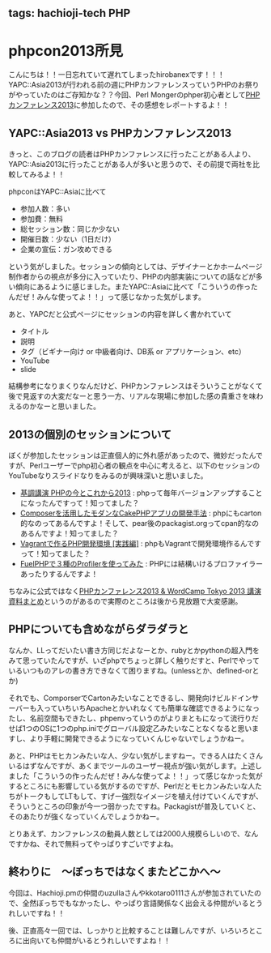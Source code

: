 tags: hachioji-tech PHP
---
# phpcon2013所見

こんにちは！！一日忘れていて遅れてしまったhirobanexです！！！YAPC::Asia2013が行われる前の週にPHPカンファレンスっていうPHPのお祭りがやっていたのはご存知かな？？今回、Perl Mongerのphper初心者として[PHPカンファレンス2013](http://phpcon.php.gr.jp/w/2013/)に参加したので、その感想をレポートするよ！！


## YAPC::Asia2013 vs PHPカンファレンス2013
きっと、このブログの読者はPHPカンファレンスに行ったことがある人より、YAPC::Asia2013に行ったことがある人が多いと思うので、その前提で両社を比較してみるよ！！

phpconはYAPC::Asiaに比べて

- 参加人数：多い
- 参加費：無料
- 総セッション数：同じか少ない
- 開催日数：少ない（1日だけ）
- 企業の宣伝：ガン攻めできる

という気がしました。セッションの傾向としては、デザイナーとかホームページ制作者からの視点が多分に入っていたり、PHPの内部実装についての話などが多い傾向にあるように感じました。またYAPC::Asiaに比べて「こういうの作ったんだぜ！みんな使ってよ！！」って感じなかった気がします。

あと、YAPCだと公式ページにセッションの内容を詳しく書かれていて

- タイトル
- 説明
- タグ（ビギナー向け or 中級者向け、DB系 or アプリケーション、etc）
- YouTube
- slide

結構参考になりまくりなんだけど、PHPカンファレンスはそういうことがなくて後で見返すの大変だなーと思う一方、リアルな現場に参加した感の貴重さを味わえるのかなーと思いました。

## 2013の個別のセッションについて
ぼくが参加したセッションは正直個人的に外れ感があったので、微妙だったんですが、Perlユーザーでphp初心者の観点を中心に考えると、以下のセッションのYouTubeなりスライドなりをみるのが興味深いと思いました。

- [基調講演 PHPの今とこれから2013](http://www.slideshare.net/hirokawa/php-con2013ub) : phpって毎年バージョンアップすることになったんですって！知ってました？
- [Composerを活用したモダンなCakePHPアプリの開発手法](https://speakerdeck.com/yandod/cakephpdemoshi-eru-composerwohuo-yong-sitamodannakai-fa-shou-fa) : phpにもcarton的なのってあるんですよ！そして、pear後のpackagist.orgってcpan的なのあるんですよ！知ってました？
- [Vagrantで作るPHP開発環境 [実践編]](http://www.slideshare.net/shin1x1/vagrant-php) : phpもVagrantで開発環境作るんですって！知ってました？
- [FuelPHPで３種のProfilerを使ってみた](http://www.slideshare.net/MiuraKatsu/ss-26186401) : PHPには結構いけるプロファイラーあったりするんですよ！

ちなみに公式ではなく[PHPカンファレンス2013 & WordCamp Tokyo 2013 講演資料まとめ](http://unsolublesugar.com/20130915/005329/)というのがあるので実際のところは後から見放題で大変感謝。


## PHPについても含めながらダラダラと
なんか、LLってだいたい書き方同じだよなーとか、rubyとかpythonの超入門をみて思っていたんですが、いざphpでちょっと詳しく触りだすと、Perlでやっているいつものアレの書き方できなくて困りますね。(unlessとか、defined-orとか)

それでも、ComporserでCartonみたいなことできるし、開発向けビルドインサーバーも入っていちいちApacheとかいれなくても簡単な確認できるようになったし、名前空間もできたし、phpenvっていうのがよりまともになって流行りだせば1つのOSに1つのphp.iniでグローバル設定乙みたいなことなくなると思いますし、より手軽に開発できるようになっていくんじゃないでしょうかねー。

あと、PHPはモヒカンみたいな人、少ない気がしますねー。できる人はたくさんいるはずなんですが、あくまでツールのユーザー視点が強い気がします。上述しました「こういうの作ったんだぜ！みんな使ってよ！！」って感じなかった気がするところにも影響している気がするのですが、Perlだとモヒカンみたいな人たちがトークもしてLTもして、すげー強烈なイメージを植え付けていくんですが、そういうところの印象が今一つ弱かったですね。Packagistが普及していくと、そのあたりが強くなっていくんでしょうかねー。

とりあえず、カンファレンスの動員人数としては2000人規模らしいので、なんですかね、それで無料ってやっぱりすごいですよね。

## 終わりに　～ぼっちではなくまたどこかへ～
今回は、Hachioji.pmの仲間のuzullaさんやkkotaro0111さんが参加されていたので、全然ぼっちでもなかったし、やっぱり言語関係なく出会える仲間がいるとうれしいですね！！

後、正直高々一回では、しっかりと比較することは難しんですが、いろいろところに出向いても仲間がいるとうれしいですよね！！


